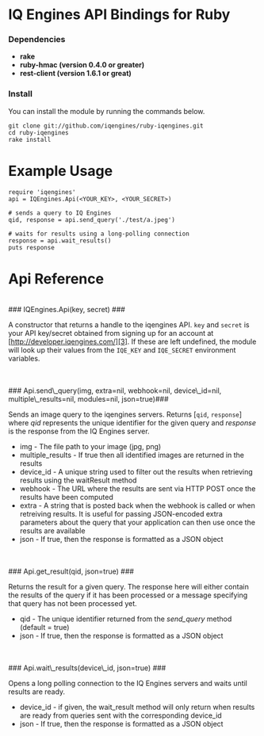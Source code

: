 # IQ Engines API Bindings for Ruby #

### Dependencies ###

- **rake**
- **ruby-hmac (version 0.4.0 or greater)** 
- **rest-client (version  1.6.1 or great)**

### Install ###

You can install the module by running the commands below.

    git clone git://github.com/iqengines/ruby-iqengines.git
    cd ruby-iqengines
    rake install


# Example Usage #
    
    require 'iqengines'
    api = IQEngines.Api(<YOUR_KEY>, <YOUR_SECRET>)
    
    # sends a query to IQ Engines
    qid, response = api.send_query('./test/a.jpeg')
    
    # waits for results using a long-polling connection
    response = api.wait_results()
    puts response
    
# Api Reference #

<br>
### IQEngines.Api(key, secret) ###

A constructor that returns a handle to the iqengines API. `key` and `secret` is your API key/secret obtained from signing up for an account at [http://developer.iqengines.com/][3]. If these are left undefined, the module will look up their values from the `IQE_KEY` and `IQE_SECRET` environment variables.

<br>
<br>
### Api.send\_query(img, extra=nil, webhook=nil, device\_id=nil, multiple\_results=nil, modules=nil, json=true)###

Sends an image query to the iqengines servers. Returns [`qid`, `response`] where *qid* represents the unique identifier for the given query and *response* is the response from the IQ Engines server.

- img - The file path to your image (jpg, png)
- multiple_results - If true then all identified images are returned in the results
- device_id - A unique string used to filter out the results when retrieving results using the waitResult method
- webhook - The URL where the results are sent via HTTP POST once the results have been computed
- extra - A string that is posted back when the webhook is called or when retreiving results. It is useful for passing JSON-encoded extra parameters about the query that your application can then use once the results are available
- json - If true, then the response is formatted as a JSON object
    

<br>
<br>
### Api.get_result(qid, json=true) ###

Returns the result for a given query. The response here will either contain the results of the query if it has been processed or a message specifying that query has not been processed yet.

- qid - The unique identifier returned from the *send_query* method (default = true)
- json - If true, then the response is formatted as a JSON object



<br>
<br>
### Api.wait\_results(device\_id, json=true) ###

Opens a long polling connection to the IQ Engines servers and waits until results are ready.

- device\_id - if given, the wait_result method will only return when results are ready from queries sent with the corresponding device\_id
- json - If true, then the response is formatted as a JSON object


[3]: http://developer.iqengines.com/